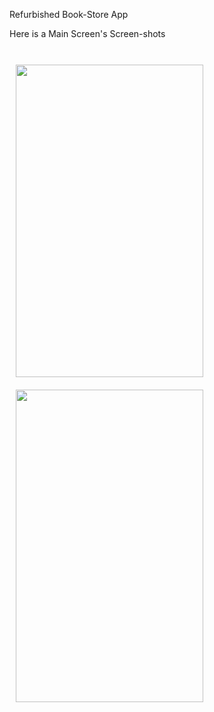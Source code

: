 Refurbished Book-Store App

<p>Here is a Main Screen's Screen-shots</p><br>
<div style=" display: inline-block;
    width: 300px;
    height: 500px;
    margin: 10px;">
<img src="https://drive.google.com/uc?export=download&id=0B3HPMmip1wzwLVlsRGtodUplemM" height="500" width="300"/>
</div>
<div style=" display: inline-block;
    width: 300px;
    height: 500px;
    margin: 10px;">
<img src="https://drive.google.com/uc?export=download&id=0B3HPMmip1wzwQVFUY0pFd2VjU2s" height="500" width="300"/>
</div>
